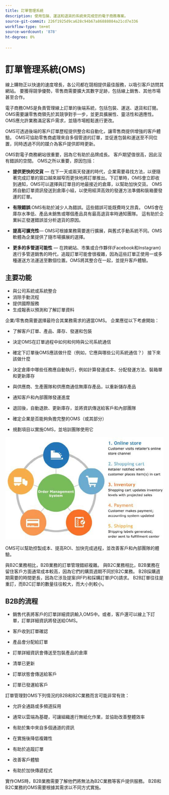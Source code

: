 ```yaml
---
title: 訂單管理系統
description: 使用包裝、運送和退貨的系統來完成您的電子商務專案。
source-git-commit: 226f1925d9ca628c94b67a86888084a21cd7e336
workflow-type: tm+mt
source-wordcount: '878'
ht-degree: 0%

---
```



# 訂單管理系統(OMS)

線上購物正以快速的速度增長，各公司都在競相提供最佳服務，以吸引客戶訪問其網站。 要獲得競爭優勢，零售商需要擴大其數字足跡，包括線上銷售、其他市場甚至合作。

電子商務OMS是負責管理線上訂單的後端系統，包括包裝、運送、退貨和訂閱。 OMS需要讓零售商領先於其競爭對手一步，並更具擴展性、靈活性和適應性。 OMS應允許業務滿足客戶需求，並隨市場輕鬆進行更改。

OMS可透過後端的客戶訂單歷程提供整合和自動化，讓零售商提供增強的客戶體驗。 OMS可協助零售商處理來自多個管道的訂單，並促進包裝和運送至不同位置，同時透過不同的媒介為客戶提供即時更新。

OMS對電子商務網站很重要，因為它有助於品牌成長。 客戶期望值很高，因此沒有錯誤的空間。 OMS之所以重要，原因包括：

- **提供更快的交貨** — 在下一天或兩天發運的時代，企業需要尋找方法，以便隨著完成訂單的窗口越來越窄而更快地將訂單推出。下訂單時，OMS會立即收到通知，OMS可以選擇與訂單目的地最接近的倉庫，以幫助加快交貨。 OMS將自動訂單資訊發送到倉庫小組，以使用經濟高效的發運方法準備和裝箱要發運的訂單。

- **有限錯誤**:OMS有助於減少人為錯誤。這些錯誤可能既費時又昂貴。 OMS會在庫存水準低、產品未銷售或哪個產品具有最高退貨率時通知團隊。 這有助於企業糾正發運錯誤並分析退貨的原因。

- **提高可擴充性**— OMS可根據業務需要進行擴展，與舊式手動系統不同。OMS軟體為企業提供了隨市場擴展的選擇。

- **更多的多管道可能性** — 在跨網站、市集或合作夥伴(Facebook和Instagram)進行多管道銷售的時代，追蹤訂單可能會很複雜，因為這些訂單正使用一或多種運送方法運送至數個位置。OMS將其整合在一起，並提升客戶體驗。

## 主要功能

- 與公司系統或系統整合
- 消除手動流程
- 提供國際服務
- 生成報表以預測和了解訂單資料

企業/零售商需要選擇最符合其業務需求的適當OMS。 企業應從以下考慮開始：

- 了解客戶訂單、產品、庫存、發運和包裝

- 決定OMS在訂單過程中如何和何時與公司系統通信

- 確定下訂單後OMS應該做什麼（例如，它應與哪些公司系統通信？） 接下來該做什麼

- 決定倉庫中哪些任務應自動執行，例如計算發運成本、分配發運方法、裝箱單和更新庫存

- 與供應商、生產團隊和供應商通信無庫存產品，以重新儲存產品

- 通知客戶和內部團隊發運進度

- 退回後，自動退款、更新庫存，並將資訊傳送給客戶和內部團隊

- 確定企業是否能夠負擔完整的OMS（或其部分）

- 規劃項目以實施OMS，並培訓團隊使用它

![訂單管理系統圖](../../assets/playbooks/order-management-system.png)

OMS可以幫助控製成本、提高ROI、加快完成過程，並改善客戶和內部團隊的體驗。

與B2C業務相比，B2B業務的訂單管理錯綜複雜。 與B2C業務相比，B2B業務在留住客戶方面通常成本較高，因為它們的購買週期不同於B2C業務。 B2B採購週期需要的時間更長，因為它涉及提案(RFP)和採購訂單(PO)請求。 B2B訂單往往是重訂，而B2C訂單的數量往往較大，而大小則較小。

## B2B的流程

- 銷售代表將客戶的訂單詳細資訊輸入OMS中。或者，客戶還可以線上下訂單，訂單詳細資訊將發送給OMS。

- 客戶收到訂單確認

- 產品會分配給訂單

- 訂單詳細資訊會傳送至包裝產品的倉庫

- 清單已更新

- 訂單狀態會傳送給客戶

- 訂單已發運給客戶

訂單管理對OMS下列情況的B2B和B2C業務而言可能非常有效：

- 允許全通路或多頻道採用

- 通常以雲端為基礎，可讓組織進行無紙化作業，並協助改善整體效率

- 有助於集中來自多個通道的資訊

- 在實施後降低複雜性

- 有助於追蹤訂單

- 改善客戶體驗

- 有助於加快傳遞程式

實作OMS時，B2B業務需要了解他們將無法為B2C業務等客戶提供服務。 B2B和B2C業務的OMS需要根據其需求以不同方式實施。
